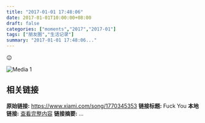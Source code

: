 ```yaml
---
title: "2017-01-01 17:48:06"
date: 2017-01-01T10:00:00+08:00
draft: false
categories: ["moments","2017","2017-01"]
tags: ["朋友圈","生活记录"]
summary: "2017-01-01 17:48:06..."
---
```


😉

![Media 1](/Moments/photos/2017-01-01/201701011748060.jpg)

## 相关链接

**原始链接:** https://www.xiami.com/song/1770345353
**链接标题:** Fuck You
**本地链接:** [查看完整内容](/link_content/2017/01/2017-01-01/link_content/)
**链接摘要:** ...

